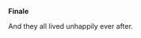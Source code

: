 <!-- title: Shiori's Journal Entry: Day 8 -->

**Finale**

And they all lived unhappily ever after.
